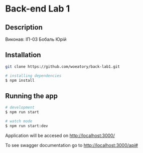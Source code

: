 # Back-end Lab 1

## Description

Виконав:
ІП-03 Бобаль Юрій

## Installation

```bash
git clone https://github.com/woeatory/back-lab1.git
```

```bash
# installing dependencies
$ npm install
```

## Running the app

```bash
# development
$ npm run start

# watch mode
$ npm run start:dev
```

Application will be accesed on <http://localhost:3000/>

To see swagger documentation go to <http://localhost:3000/api#>
